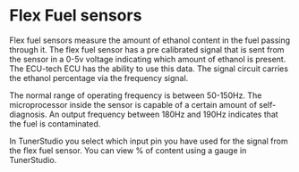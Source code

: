 # Flex Fuel sensors

Flex fuel sensors measure the amount of ethanol content in the fuel passing through it. The flex fuel sensor has a pre calibrated signal that is sent from the sensor in a 0-5v voltage indicating which amount of ethanol is present. The ECU-tech ECU  has the ability to use this data. The signal circuit carries the ethanol percentage via the frequency signal.

The normal range of operating frequency is between 50-150Hz. The microprocessor inside the sensor is capable of a certain amount of self-diagnosis. An output frequency between 180Hz and 190Hz indicates that the fuel is contaminated.

In TunerStudio you select which input pin you have used for the signal from the flex fuel sensor. You can view % of content using a gauge in TunerStudio.
